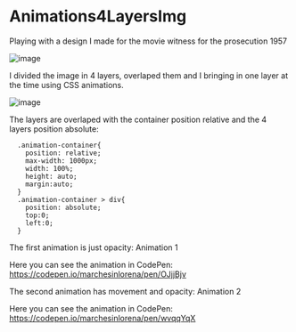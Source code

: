 # Animations4LayersImg

Playing with a design I made for the movie witness for the prosecution 1957

![image](https://user-images.githubusercontent.com/22336407/139516908-882165c7-527e-454f-8837-f07baf6aefb0.png)

I divided the image in 4 layers, overlaped them
and I bringing in one layer at the time using CSS animations.

![image](https://user-images.githubusercontent.com/22336407/139517136-2a349ca2-2a0c-464a-a2de-94a33e048d84.png)

The layers are overlaped with the container position relative and the 4 layers position absolute:

```rd
  .animation-container{
    position: relative;
    max-width: 1000px;
    width: 100%;
    height: auto;
    margin:auto;
  }
  .animation-container > div{
    position: absolute;
    top:0;
    left:0;
  }
````

The first animation is just opacity: Animation 1

Here you can see the animation in CodePen:
https://codepen.io/marchesinlorena/pen/OJjjBjv



The second animation has movement and opacity: Animation 2

Here you can see the animation in CodePen:
https://codepen.io/marchesinlorena/pen/wvqqYqX

